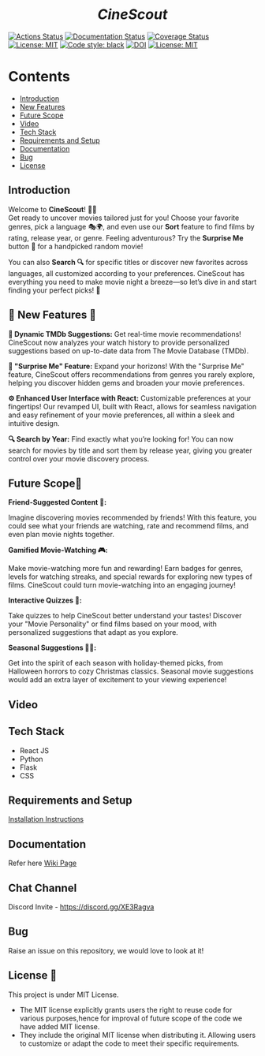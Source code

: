 <p align="center">
<h1 align="center"><i>CineScout</i></h1>

<a href="https://github.com/SoftwareEngg2024/CineScout/actions"><img alt="Actions Status" src="https://github.com/SoftwareEngg2024/CineScout/workflows/test/badge.svg"></a>
<a href="https://softwareengg2024.github.io/CineScout"><img alt="Documentation Status" src="https://img.shields.io/badge/Docs-pydoc-green"></a>
<a href='https://coveralls.io/github/SoftwareEngg2024/CineScout?branch=ver_i'><img src='https://coveralls.io/repos/github/SoftwareEngg2024/CineScout/badge.svg?branch=ver_i' alt='Coverage Status' /></a>
<a href="https://github.com/SoftwareEngg2024/CineScout/blob/ver_i/LICENSE.md"><img alt="License: MIT" src="https://img.shields.io/badge/License-MIT-green"></a>
<a href="https://github.com/psf/black"><img alt="Code style: black" src="https://img.shields.io/badge/code%20style-black-000000.svg"></a>
<a href="https://handle.stage.datacite.org/10.5072/zenodo.125202"><img src="https://sandbox.zenodo.org/badge/DOI/10.5072/zenodo.125202.svg" alt="DOI"></a>
<a href="https://github.com/SoftwareEngg2024/CineScout/blob/ver_i/LICENSE.md"><img alt="License: MIT" src="https://img.shields.io/badge/Style_Checker-Pylance-green"></a>
</p>

<!-- [![DOI](https://sandbox.zenodo.org/badge/720190225.svg)](https://sandbox.zenodo.org/doi/10.5072/zenodo.3401) [![Code Coverage](https://github.com/MadhurDixit13/MovieRecommender/actions/workflows/codecov.yml/badge.svg)](https://github.com/MadhurDixit13/MovieRecommender/actions/workflows/codecov.yml) [![codecov](https://codecov.io/gh/MadhurDixit13/MovieRecommender/graph/badge.svg?token=9NGWAJ7BST)] 
(https://codecov.io/gh/MadhurDixit13/MovieRecommender) -->

# <b>Contents</b>

- [Introduction](https://github.com/SoftwareEngg2024/CineScout/tree/ver_i?tab=readme-ov-file#introduction)<br>
- [New Features](https://github.com/SoftwareEngg2024/CineScout/tree/ver_i?tab=readme-ov-file#-new-features-)
- [Future Scope](https://github.com/SoftwareEngg2024/CineScout/tree/ver_i?tab=readme-ov-file#future-scope)<br>
- [Video](https://github.com/SoftwareEngg2024/CineScout/tree/ver_i?tab=readme-ov-file#video)<br>
- [Tech Stack](https://github.com/SoftwareEngg2024/CineScout/tree/ver_i?tab=readme-ov-file#tech-stack)<br>
- [Requirements and Setup](https://github.com/SoftwareEngg2024/CineScout/tree/ver_i?tab=readme-ov-file#requirements-and-setup)<br>
- [Documentation](https://github.com/SoftwareEngg2024/CineScout/wiki)<br>
- [Bug](https://github.com/SoftwareEngg2024/CineScout/tree/ver_i?tab=readme-ov-file#bug)<br>
- [License](https://github.com/SoftwareEngg2024/CineScout/tree/ver_i?tab=readme-ov-file#license-)


## Introduction 
Welcome to **CineScout**! 🍿✨  
Get ready to uncover movies tailored just for you! Choose your favorite genres, pick a language 🎭🌍, and even use our **Sort** feature to find films by rating, release year, or genre. Feeling adventurous? Try the **Surprise Me** button 🎲 for a handpicked random movie! 

You can also **Search 🔍** for specific titles or discover new favorites across languages, all customized according to your preferences. CineScout has everything you need to make movie night a breeze—so let’s dive in and start finding your perfect picks! 🌟

## 🌟 New Features 🌟
**🔄 Dynamic TMDb Suggestions:**
Get real-time movie recommendations! CineScout now analyzes your watch history to provide personalized suggestions based on up-to-date data from The Movie Database (TMDb).

**🎲 "Surprise Me" Feature:**
Expand your horizons! With the "Surprise Me" feature, CineScout offers recommendations from genres you rarely explore, helping you discover hidden gems and broaden your movie preferences.

**⚙️ Enhanced User Interface with React:**
Customizable preferences at your fingertips! Our revamped UI, built with React, allows for seamless navigation and easy refinement of your movie preferences, all within a sleek and intuitive design.

**🔍 Search by Year:**
Find exactly what you’re looking for! You can now search for movies by title and sort them by release year, giving you greater control over your movie discovery process.

## Future Scope🚀

**Friend-Suggested Content 🤝:**

Imagine discovering movies recommended by friends! With this feature, you could see what your friends are watching, rate and recommend films, and even plan movie nights together.

**Gamified Movie-Watching 🎮:**

Make movie-watching more fun and rewarding! Earn badges for genres, levels for watching streaks, and special rewards for exploring new types of films. CineScout could turn movie-watching into an engaging journey!

**Interactive Quizzes 📝:**

Take quizzes to help CineScout better understand your tastes! Discover your "Movie Personality" or find films based on your mood, with personalized suggestions that adapt as you explore.

**Seasonal Suggestions 🎃🎄:**

Get into the spirit of each season with holiday-themed picks, from Halloween horrors to cozy Christmas classics. Seasonal movie suggestions would add an extra layer of excitement to your viewing experience!

## Video


## Tech Stack 
- React JS
- Python
- Flask
- CSS


## Requirements and Setup
[Installation Instructions](https://github.com/SoftwareEngg2024/CineScout/blob/ver_i/INSTALL.md)

## Documentation 
Refer here [Wiki Page](https://github.com/SoftwareEngg2024/CineScout/wiki)

## Chat Channel
Discord Invite - https://discord.gg/XE3Ragva

## Bug
Raise an issue on this repository, we would love to look at it!

## License 📃
This project is under MIT License.
- The MIT license explicitly grants users the right to reuse code for various purposes,hence for improval of future scope of the code we have added MIT license.
- They include the original MIT license when distributing it. Allowing users to customize or adapt the code to meet their specific requirements.
